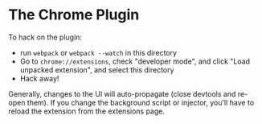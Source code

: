 # The Chrome Plugin

To hack on the plugin:

- run `webpack` or `webpack --watch` in this directory
- Go to `chrome://extensions`, check "developer mode", and click "Load
    unpacked extension", and select this directory
- Hack away!

Generally, changes to the UI will auto-propagate (close devtools and re-open them). If you change the background script or injector, you'll have to reload the extension from the extensions page.

